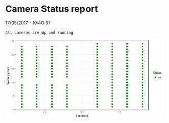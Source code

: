 Camera Status report
================
17/05/2017 - 19:40:57

    All cameras are up and running

![](camreport_files/figure-markdown_github/unnamed-chunk-2-1.png)

